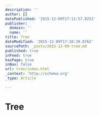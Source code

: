 ```yaml
---
description: ''
author: []
datePublished: '2015-12-09T17:11:57.025Z'
publisher:
  domain: ''
  name: ''
title: Tree
dateModified: '2015-12-09T17:10:39.876Z'
sourcePath: _posts/2015-12-09-tree.md
published: true
inFeed: true
hasPage: true
inNav: false
url: tree/index.html
_context: 'http://schema.org'
_type: Article

---
```

# Tree
